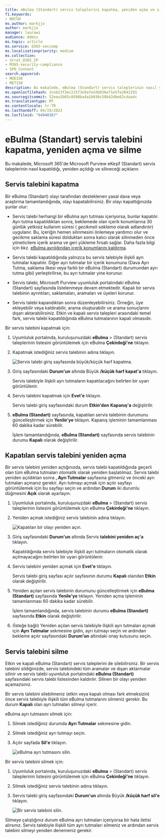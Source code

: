 ```yaml
---
title: eBulma (Standart) servis taleplerini kapatma, yeniden açma ve silme
f1.keywords:
- NOCSH
ms.author: markjjo
author: markjjo
manager: laurawi
audience: Admin
ms.topic: article
ms.service: O365-seccomp
ms.localizationpriority: medium
ms.collection:
- Strat_O365_IP
- M365-security-compliance
- SPO_Content
search.appverid:
- MOE150
- MET150
description: Bu makalede, eBulma (Standart) servis taleplerinin nasıl yönetileceğini açıklanmaktadır. Bu, bir servis talebini kapatmayı, kapalı bir servis talebini yeniden açmayı ve bir servis talebini silmeyi içerir.
ms.openlocfilehash: 3ceb23f3ec215f3e9a7e5db036e71e5fe2842191
ms.sourcegitcommit: 52eea2b65c0598ba4a1b930c58b42dbe62cdaadc
ms.translationtype: MT
ms.contentlocale: tr-TR
ms.lasthandoff: 04/19/2022
ms.locfileid: "64940367"
---
```

# <a name="close-reopen-and-delete-a-ediscovery-standard-case"></a>eBulma (Standart) servis talebini kapatma, yeniden açma ve silme

Bu makalede, Microsoft 365'de Microsoft Purview eKeşif (Standart) servis taleplerinin nasıl kapatıldığı, yeniden açıldığı ve silineceği açıklanır.

## <a name="close-a-case"></a>Servis talebini kapatma

Bir eBulma (Standart) olayı tarafından desteklenen yasal dava veya araştırma tamamlandığında, olayı kapatabilirsiniz. Bir olayı kapattığınızda şunlar olur:
  
- Servis talebi herhangi bir eBulma ayrı tutması içeriyorsa, bunlar kapatılır. Ayrı tutma kapatıldıktan sonra, beklemede olan içerik konumlarına 30 günlük yetkisiz kullanım süresi ( *gecikmeli saklama* olarak adlandırılır) uygulanır. Bu, içeriğin hemen silinmesini önlemeye yardımcı olur ve gecikme saklama süresi dolduktan sonra kalıcı olarak silinmeden önce yöneticilere içerik arama ve geri yükleme fırsatı sağlar. Daha fazla bilgi için bkz. [eBulma ayrılığından içerik konumlarını kaldırma](create-ediscovery-holds.md#removing-content-locations-from-an-ediscovery-hold).

- Servis talebi kapatıldığında yalnızca bu servis talebiyle ilişkili ayrı tutmalar kapatılır. Diğer ayrı tutmalar bir içerik konumuna (Dava Ayrı Tutma, saklama ilkesi veya farklı bir eBulma (Standart) durumundan ayrı tutma gibi) yerleştirilirse, bu ayrı tutmalar yine korunur.

- Servis talebi, Microsoft Purview uyumluluk portalındaki eBulma (Standart) sayfasında listelenmeye devam etmektedir. Kapalı bir servis talebinin ayrıntıları, saklamaları, aramaları ve üyeleri korunur.

- Servis talebi kapandıktan sonra düzenleyebilirsiniz. Örneğin, üye ekleyebilir veya kaldırabilir, arama oluşturabilir ve arama sonuçlarını dışarı aktarabilirsiniz. Etkin ve kapalı servis talepleri arasındaki temel fark, servis talebi kapatıldığında eBulma tutmalarının kapalı olmasıdır.

Bir servis talebini kapatmak için:
  
1. Uyumluluk portalında, kuruluşunuzdaki **eBulma** >  (Standart) servis taleplerinin listesini görüntülemek için eBulma **Çekirdeği'ne** tıklayın.

2. Kapatmak istediğiniz servis talebinin adına tıklayın.

   ![Servis talebi giriş sayfasında büyük/küçük harf kapatma.](../media/eDiscoveryCaseHomePage.png)

3. Giriş sayfasındaki **Durum'un** altında Büyük **/küçük harf kapat'a** tıklayın.

    Servis talebiyle ilişkili ayrı tutmaların kapatılacağını belirten bir uyarı görüntülenir.

4. Servis talebini kapatmak için **Evet'e** tıklayın.

    Servis talebi giriş sayfasındaki durum **Etkin'den** **Kapanış'a** değiştirilir.

5. **eBulma (Standart)** sayfasında, kapatılan servis talebinin durumunu güncelleştirmek için **Yenile'ye** tıklayın. Kapanış işleminin tamamlanması 60 dakika kadar sürebilir.

    İşlem tamamlandığında, **eBulma (Standart)** sayfasında servis talebinin durumu **Kapalı** olarak değiştirilir.

## <a name="reopen-a-closed-case"></a>Kapatılan servis talebini yeniden açma

Bir servis talebini yeniden açtığınızda, servis talebi kapatıldığında geçerli olan tüm eBulma tutmaları otomatik olarak yeniden başlatılmaz. Servis talebi yeniden açıldıktan sonra **, Ayrı Tutmalar** sayfasına gitmeniz ve önceki ayrı tutmaları açmanız gerekir. Ayrı tutmayı açmak için açılır sayfayı görüntülemek için bu sayfayı seçin ve ardından **Durum** iki durumlu düğmesini **Açık** olarak ayarlayın.
  
1. Uyumluluk portalında, kuruluşunuzdaki **eBulma** >  (Standart) servis taleplerinin listesini görüntülemek için eBulma **Çekirdeği'ne** tıklayın.

2. Yeniden açmak istediğiniz servis talebinin adına tıklayın.

   ![Kapatılan bir olayı yeniden açın.](../media/eDiscoveryCaseHomePageReopen.png)

3. Giriş sayfasındaki **Durum'un** altında Servis **talebini yeniden aç'a** tıklayın.

    Kapatıldığında servis talebiyle ilişkili ayrı tutmaların otomatik olarak açılmayacağını belirten bir uyarı görüntülenir.

4. Servis talebini yeniden açmak için **Evet'e** tıklayın.

    Servis talebi giriş sayfası açılır sayfasının durumu **Kapalı** olandan **Etkin** olarak değiştirilir.

5. Yeniden açılan servis talebinin durumunu güncelleştirmek için **eBulma (Standart)** sayfasında **Yenile'ye** tıklayın. Yeniden açma işleminin tamamlanması 60 dakika kadar sürebilir. 

    İşlem tamamlandığında, servis talebinin durumu **eBulma (Standart)** sayfasında **Etkin** olarak değiştirilir.

6. (İsteğe bağlı) Yeniden açılan servis talebiyle ilişkili ayrı tutmaları açmak için **Ayrı Tutmalar** sekmesine gidin, ayrı tutmayı seçin ve ardından bekleme açılır sayfasındaki **Durum'un** altındaki onay kutusunu seçin.
  
## <a name="delete-a-case"></a>Servis talebini silme

Etkin ve kapalı eBulma (Standart) servis taleplerini de silebilirsiniz. Bir servis talebini sildiğinizde, servis talebindeki tüm aramalar ve dışarı aktarmalar silinir ve servis talebi uyumluluk portalındaki **eBulma (Standart)** sayfasındaki servis talebi listesinden kaldırılır. Silinen bir olayı yeniden açamazsınız.

Bir servis talebini silebilmeniz (etkin veya kapalı olması fark etmeksizin) önce servis talebiyle ilişkili *tüm* eBulma tutmalarını silmeniz gerekir. Bu durum **Kapalı** olan ayrı tutmaları silmeyi içerir. 

eBulma ayrı tutmasını silmek için:

1. Silmek istediğiniz durumda **Ayrı Tutmalar** sekmesine gidin.

2. Silmek istediğiniz ayrı tutmayı seçin.

3. Açılır sayfada **Sil'e** tıklayın.

      ![eBulma ayrı tutmasını silin.](../media/DeleteeDiscoveryHold.png)

Bir servis talebini silmek için:

1. Uyumluluk portalında, kuruluşunuzdaki **eBulma** >  (Standart) servis taleplerinin listesini görüntülemek için eBulma **Çekirdeği'ne** tıklayın.

2. Silmek istediğiniz servis talebinin adına tıklayın.

3. Servis talebi giriş sayfasındaki **Durum'un** altında Büyük **/küçük harf sil'e** tıklayın.

      ![Bir servis talebini silin.](../media/eDiscoveryCaseHomePageDelete.png)

Silmeye çalıştığınız durum eBulma ayrı tutmaları içeriyorsa bir hata iletisi alırsınız. Servis talebiyle ilişkili tüm ayrı tutmaları silmeniz ve ardından servis talebini silmeyi yeniden denemeniz gerekir.
